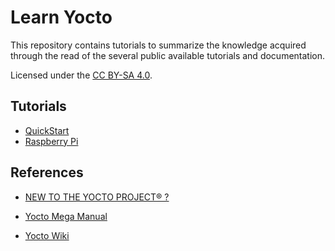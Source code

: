 # Learn Yocto

This repository contains tutorials to summarize the knowledge acquired through the read of the several public available tutorials and documentation.

Licensed under the [CC BY-SA 4.0](https://creativecommons.org/licenses/by-sa/4.0/).

## Tutorials

* [QuickStart](./quickstart/README.md)
* [Raspberry Pi](./raspberry/MINIMAL.md)

## References

* [NEW TO THE YOCTO PROJECT® ?](https://www.yoctoproject.org/docs/)

* [Yocto Mega Manual](https://www.yoctoproject.org/docs/latest/mega-manual/mega-manual.html)

* [Yocto Wiki](https://wiki.yoctoproject.org/wiki/Main_Page)